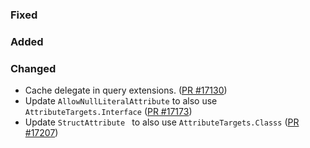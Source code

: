 ### Fixed

### Added

### Changed

* Cache delegate in query extensions. ([PR #17130](https://github.com/dotnet/fsharp/pull/17130))
* Update `AllowNullLiteralAttribute` to also use `AttributeTargets.Interface` ([PR #17173](https://github.com/dotnet/fsharp/pull/17173))
* Update `StructAttribute ` to also use `AttributeTargets.Classs` ([PR #17207](https://github.com/dotnet/fsharp/pull/17207))

